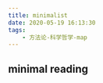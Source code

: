 ```yaml
---
title: minimalist
date: 2020-05-19 16:13:30
tags:
    - 方法论-科学哲学-map
---
```

## minimal reading

### 

